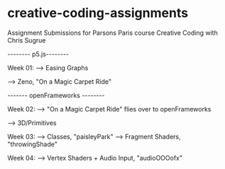 # creative-coding-assignments
Assignment Submissions for Parsons Paris course Creative Coding with Chris Sugrue

-------- p5.js--------

Week 01:
--> Easing Graphs

--> Zeno, "On a Magic Carpet Ride" 

------- openFrameworks --------

Week 02: 
--> "On a Magic Carpet Ride" flies over to openFrameworks

--> 3D/Primitives

Week 03:
--> Classes, "paisleyPark"
--> Fragment Shaders, "throwingShade"

Week 04:
--> Vertex Shaders + Audio Input, "audioOOOofx"
